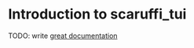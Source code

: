 # Introduction to scaruffi_tui

TODO: write [great documentation](http://jacobian.org/writing/what-to-write/)
